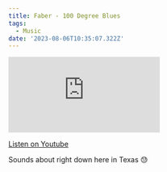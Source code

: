```yaml
---
title: Faber - 100 Degree Blues
tags:
  - Music
date: '2023-08-06T10:35:07.322Z'
---
```


<iframe src="https://www.youtube-nocookie.com/embed/63p0_r8tnXQ?modestbranding=1&showinfo=0&rel=0" title="YouTube video player" frameborder="0" allow="accelerometer; autoplay; encrypted-media; gyroscope; picture-in-picture;" allowfullscreen className="youtube_video"></iframe>

[Listen on Youtube](https://youtu.be/63p0_r8tnXQ)

Sounds about right down here in Texas 😓
